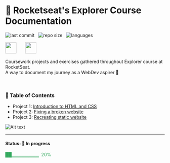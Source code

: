 # 🚀 Rocketseat's Explorer Course Documentation

![last commit](https://img.shields.io/github/last-commit/oleandrolozano/rocketseat-explorer?color=blue 'last commit') &nbsp; ![repo size](https://img.shields.io/github/repo-size/oleandrolozano/rocketseat-explorer?color=green 'repo size') &nbsp; ![languages](https://img.shields.io/github/languages/count/oleandrolozano/rocketseat-explorer?color=orange 'languages') &nbsp; 
<br/>

<img src="https://www.rocketseat.com.br/_next/image?url=%2Fassets%2Flogos%2Frocketseat.svg&w=256&q=100" height="35">&nbsp;&nbsp;&nbsp;&nbsp;&nbsp;&nbsp; <img src="https://www.rocketseat.com.br/_next/image?url=%2Fassets%2Flogos%2Fexplorer.svg&w=256&q=75" height="35">&nbsp;

Coursework projects and exercises gathered throughout Explorer course at RocketSeat.  
A way to document my journey as a WebDev aspirer 🚀

<br/>

### 📌 Table of Contents

- Project 1: [Introduction to HTML and CSS](https://github.com/oleandrolozano/rocketseat-explorer/tree/main/project-01)
- Project 2: [Fixing a broken website](https://github.com/oleandrolozano/rocketseat-explorer/tree/main/project-02)
- Project 3: [Recreating static website](https://github.com/oleandrolozano/rocketseat-explorer/tree/main/project-03)

![Alt text](https://raw.githubusercontent.com/oleandrolozano/rocketseat-explorer/main/project_slide.gif "Slide Show - Screenshots from projects")

---
#### Status: 🚧 In progress

<p style="color:#32a85d"> ██▁▁▁▁▁▁▁▁ &nbsp;20% </p>
